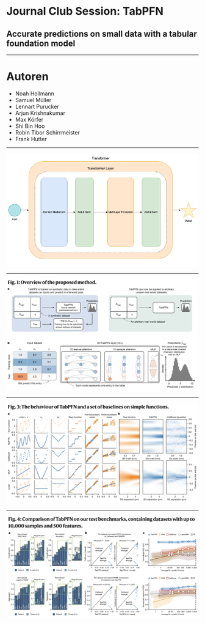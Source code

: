 # Journal Club Session: TabPFN

## Accurate predictions on small data with a tabular foundation model

---

# Autoren

- Noah Hollmann
- Samuel Müller
- Lennart Purucker
- Arjun Krishnakumar
- Max Körfer
- Shi Bin Hoo
- Robin Tibor Schirrmeister
- Frank Hutter

---

![bg 90%](./img/architecture-transformer.drawio.png)

---

![bg 90%](./img/architecture-tabpfn.png)

---

![bg 90%](./img/simple-functions.png)

---

![bg 90%](./img/benchmarks.png)
